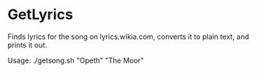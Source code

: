 # GetLyrics
Finds lyrics for the song on lyrics.wikia.com, converts it to plain text, and prints it out.

Usage:
./getsong.sh "Opeth" "The Moor"
